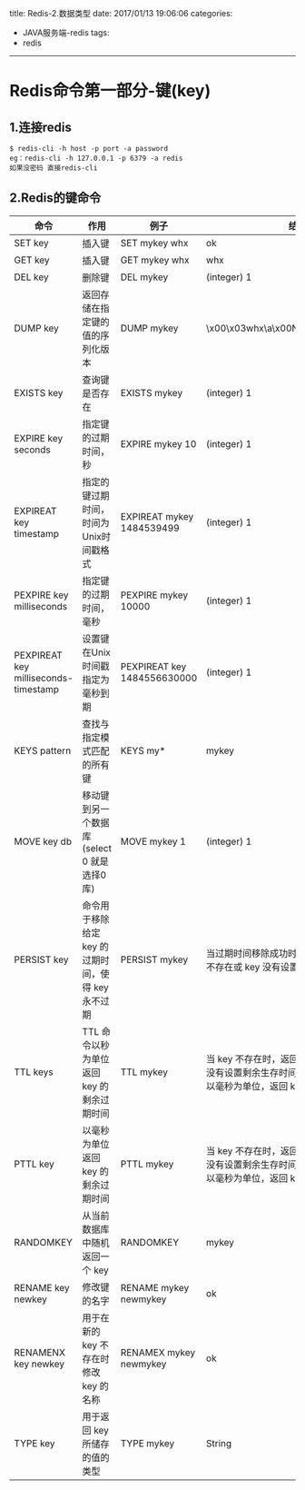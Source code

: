 title: Redis-2.数据类型
date: 2017/01/13 19:06:06
categories:
- JAVA服务端-redis
tags:
- redis
---

# Redis命令第一部分-键(key)

## 1.连接redis

```
$ redis-cli -h host -p port -a password
eg：redis-cli -h 127.0.0.1 -p 6379 -a redis 
如果没密码 直接redis-cli
```

## 2.Redis的键命令

命令 | 作用 | 例子 | 结果
---|---|---|---
SET key | 插入键 | SET mykey whx| ok
GET key | 插入键 | GET mykey whx| whx
DEL key | 删除键 | DEL mykey| (integer) 1
DUMP key  | 返回存储在指定键的值的序列化版本 | DUMP mykey| \x00\x03whx\a\x00N\xa8h\x85\xcb\xa1t4
EXISTS key | 查询键是否存在 | EXISTS mykey| (integer) 1
EXPIRE key seconds | 指定键的过期时间，秒 | EXPIRE mykey 10| (integer) 1
EXPIREAT key timestamp  | 指定的键过期时间，时间为Unix时间戳格式 | EXPIREAT mykey 1484539499| (integer) 1
PEXPIRE key milliseconds | 指定键的过期时间，毫秒 | PEXPIRE mykey  10000| (integer) 1
PEXPIREAT key milliseconds-timestamp  | 设置键在Unix时间戳指定为毫秒到期 | PEXPIREAT key 1484556630000| (integer) 1
KEYS pattern  | 查找与指定模式匹配的所有键 | KEYS my*| mykey
MOVE key db   | 移动键到另一个数据库(select 0 就是选择0库) | MOVE mykey 1| (integer) 1
PERSIST key   |命令用于移除给定 key 的过期时间，使得 key 永不过期 | PERSIST mykey| 当过期时间移除成功时，返回 1 。 如果 key 不存在或 key 没有设置过期时间，返回 0 。
TTL keys  | TTL 命令以秒为单位返回 key 的剩余过期时间| TTL mykey| 当 key 不存在时，返回 -2 。 当 key 存在但没有设置剩余生存时间时，返回 -1 。 否则，以毫秒为单位，返回 key 的剩余生存时间。
PTTL key | 以毫秒为单位返回 key 的剩余过期时间 | PTTL mykey| 当 key 不存在时，返回 -2 。 当 key 存在但没有设置剩余生存时间时，返回 -1 。 否则，以毫秒为单位，返回 key 的剩余生存时间。
RANDOMKEY  | 从当前数据库中随机返回一个 key | RANDOMKEY| mykey
RENAME key newkey  | 修改键的名字 | RENAME mykey newmykey| ok
RENAMENX key newkey   | 用于在新的 key 不存在时修改 key 的名称 | RENAMEX mykey newmykey| ok
TYPE key   | 用于返回 key 所储存的值的类型 | TYPE mykey| String
 



 


